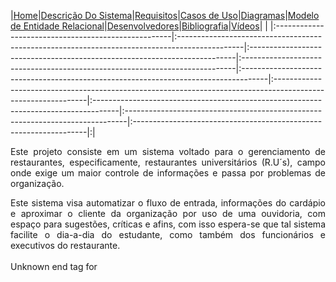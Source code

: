 |<a href='http://code.google.com/p/chefftoga'>Home</a>|<a href='http://code.google.com/p/chefftoga/wiki/DescricaoDoProjeto'>Descrição Do Sistema</a>|<a href='http://code.google.com/p/chefftoga/wiki/Requisitos'>Requisitos</a>|<a href='http://code.google.com/p/chefftoga/wiki/CasosDeUso'>Casos de Uso</a>|<a href='http://code.google.com/p/chefftoga/wiki/DiagramasDeCasosDeUso'>Diagramas</a>|<a href='http://code.google.com/p/chefftoga/wiki/ModeloDeEntidadeRelacional'>Modelo de Entidade Relacional</a>|<a href='http://code.google.com/p/chefftoga/wiki/Desenvolvedores'>Desenvolvedores</a>|<a href='http://code.google.com/p/chefftoga/wiki/Bibliografia'>Bibliografia</a>|<a href='http://code.google.com/p/chefftoga/wiki/video'>Vídeos</a>| |
|:----------------------------------------------------|:----------------------------------------------------------------------------------------------|:--------------------------------------------------------------------------|:----------------------------------------------------------------------------|:------------------------------------------------------------------------------------|:-------------------------------------------------------------------------------------------------------------|:------------------------------------------------------------------------------------|:------------------------------------------------------------------------------|:------------------------------------------------------------------|:|


<p align='JUSTIFY'>Este projeto consiste em um sistema voltado para o gerenciamento de restaurantes, especificamente, restaurantes universitários (R.U´s), campo onde exige um maior controle de informações e passa por problemas de organização.</p>
<p align='JUSTIFY'>Este sistema visa automatizar o fluxo de entrada, informações do cardápio e aproximar o cliente da organização por uso de uma ouvidoria, com espaço para sugestões, críticas e afins, com isso espera-se que tal sistema facilite o dia-a-dia do estudante, como também dos funcionários e executivos do restaurante.<br>
<br>
Unknown end tag for </P><br>
<br>
<br>
<br>
<br>
<p align='center'><img src='https://lh4.googleusercontent.com/-OZ1vMBGISvE/T86aG8hm89I/AAAAAAAAADg/CHloXDYKzac/s400/logo123.png' alt='' align='middle' title='' />